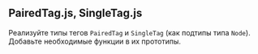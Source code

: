 ## PairedTag.js, SingleTag.js

Реализуйте типы тегов `PairedTag` и `SingleTag` (как подтипы типа `Node`). Добавьте необходимые функции в их прототипы.

